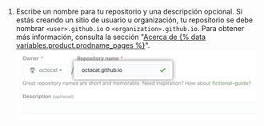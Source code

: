 1. Escribe un nombre para tu repositorio y una descripción opcional. Si estás creando un sitio de usuario u organización, tu repositorio se debe nombrar `<user>.github.io` o `<organization>.github.io`. Para obtener más información, consulta la sección "[Acerca de {% data variables.product.prodname_pages %}](/articles/about-github-pages#types-of-github-pages-sites)". ![Crear un campo de repositorio](/assets/images/help/pages/create-repository-name-pages.png)
